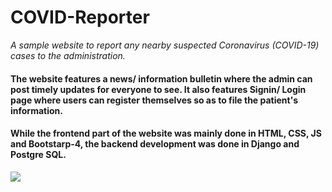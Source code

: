 # COVID-Reporter

*A  sample website to report any nearby suspected Coronavirus (COVID-19) cases to the administration.*
#### The website features a news/ information bulletin where the admin can post timely updates for everyone to see. It also features Signin/ Login page where users can register themselves so as to file the patient's information. 
#### While the frontend part of the website was mainly done in HTML, CSS, JS and Bootstarp-4, the backend development was done in Django and Postgre SQL.
<img src = "https://user-images.githubusercontent.com/52134948/81212118-02335e80-8ff2-11ea-8bed-17ca5564bb3f.png"  /> 

